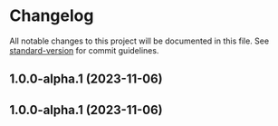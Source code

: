 # Changelog

All notable changes to this project will be documented in this file. See [standard-version](https://github.com/conventional-changelog/standard-version) for commit guidelines.

## 1.0.0-alpha.1 (2023-11-06)

## 1.0.0-alpha.1 (2023-11-06)
